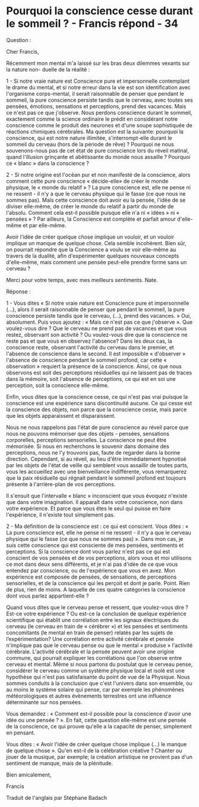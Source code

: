 # Pourquoi la conscience cesse durant le sommeil ? - Francis répond - 34 

Question :

Cher Francis,

Récemment mon mental m'a laissé sur les bras deux dilemmes vexants sur la nature non- duelle de la réalité :

1 - Si notre vraie nature est Conscience pure et impersonnelle contemplant le drame du mental, et si notre erreur dans la vie est son identification avec l'organisme corps-mental, il serait raisonnable de penser que pendant le sommeil, la pure conscience persiste tandis que le cerveau, avec toutes ses pensées, émotions, sensations et perceptions, prend des vacances. Mais ce n'est pas ce que j'observe. Nous perdons conscience durant le sommeil, exactement comme la science ordinaire le prédit en considérant notre conscience comme le produit des neurones et d'une soupe sophistiquée de réactions chimiques cérébrales. Ma question est la suivante: pourquoi la conscience, qui est notre nature illimitée, s'interrompt-elle durant le sommeil du cerveau (hors de la période de rêve) ? Pourquoi ne nous souvenons-nous pas de cet état de pure conscience lors du réveil matinal, quand l'illusion grinçante et abêtissante du monde nous assaille ? Pourquoi ce « blanc » dans la conscience ?

2 - Si notre origine est l'océan pur et non manifesté de la conscience, alors comment cette pure conscience « décide-elle» de créer le monde physique, le « monde du relatif » ? La pure conscience est, elle ne pense ni ne ressent - il n'y a que le cerveau physique qui le fasse (ce que nous ne sommes pas). Mais cette conscience doit avoir eu la pensée, l'idée de se diviser elle-même, de créer le monde du relatif à partir du monde de l'absolu. Comment cela est-il possible puisque elle n'a ni « idées » ni « pensées » ? Par ailleurs, la Conscience est complète et parfait amour d'elle-même et par elle-même.

Avoir l'idée de créer quelque chose implique un vouloir, et un vouloir implique un manque de quelque chose. Cela semble incohérent. Bien sûr, on pourrait répondre que la Conscience a voulu se voir elle-même au travers de la dualité, afin d'expérimenter quelques nouveaux concepts d'elle-même, mais comment une pensée peut-elle prendre forme sans un cerveau ?

Merci pour votre temps, avec mes meilleurs sentiments. Nate.

Réponse :

1 - Vous dites « Si notre vraie nature est Conscience pure et impersonnelle (...), alors il serait raisonnable de penser que pendant le sommeil, la pure conscience persiste tandis que le cerveau, (…), prend des vacances. » Oui, absolument. Puis vous ajoutez : « Mais ce n'est pas ce que j'observe ». Que voulez-vous dire ? Que le cerveau ne prend pas de vacances et que vous restez, observant son activité ? Ou voulez-vous dire que la conscience ne reste pas et que vous en observez l'absence? Dans les deux cas, la conscience reste, observant l'activité du cerveau dans le premier, et l'absence de conscience dans le second. Il est impossible « d'observer » l'absence de conscience pendant le sommeil profond, car cette « observation » requiert la présence de la conscience. Ainsi, ce que nous observons est soit des perceptions résiduelles qui ne laissent pas de traces dans la mémoire, soit l'absence de perceptions, ce qui est en soi une perception, soit la conscience elle-même.

Enfin, vous dites que la conscience cesse, ce qui n'est pas vrai puisque la conscience est une expérience sans discontinuité aucune. Ce qui cesse est la conscience des objets, non parce que la conscience cesse, mais parce que les objets apparaissent et disparaissent.

Nous ne nous rappelons pas l'état de pure conscience au réveil parce que nous ne pouvons mémoriser que des objets - pensées, sensations corporelles, perceptions sensorielles. La conscience ne peut être mémorisée. Si nous en recherchons le souvenir dans domaine des perceptions, nous ne l'y trouvons pas, faute de regarder dans la bonne direction. Cependant, si au réveil, au lieu d'être immédiatement hypnotisé par les objets de l'état de veille qui semblent vous assaillir de toutes parts, vous les accueillez avec une bienveillance indifférente, vous remarquerez que la paix résiduelle qui régnait pendant le sommeil profond est toujours présente à l'arrière-plan de vos perceptions.

Il s'ensuit que l'intervalle « blanc » inconscient que vous évoquez n'existe que dans votre imagination. Il apparaît dans votre conscience, non dans votre expérience. Et parce que vous êtes le seul qui puisse en faire l'expérience, il n'existe tout simplement pas.

2 - Ma définition de la conscience est : ce qui est conscient. Vous dites : « La pure conscience est, elle ne pense ni ne ressent - il n'y a que le cerveau physique qui le fasse (ce que nous ne sommes pas) ». Dans mon cas, je suis cette conscience qui est consciente de mes pensées, sentiments et perceptions. Si la conscience dont vous parlez n'est pas ce qui est conscient de vos pensées et de vos perceptions, alors vous et moi utilisons ce mot dans deux sens différents, et je n'ai pas d'idée de ce que vous entendez par conscience, ou de l'expérience que vous en avez. Mon expérience est composée de pensées, de sensations, de perceptions sensorielles, et de la conscience qui les perçoit et dont je parle. Point. Rien de plus, rien de moins. A laquelle de ces quatre catégories la conscience dont vous parlez appartient-elle ?

Quand vous dites que le cerveau pense et ressent, que voulez-vous dire ? Est-ce votre expérience ? Ou est-ce la conclusion de quelque expérience scientifique qui établit une corrélation entre les signaux électriques du cerveau (le cerveau en train de « cérébrer ») et les pensées et sentiments concomitants (le mental en train de penser) relatés par les sujets de l’expérimentation? Une corrélation entre activité cérébrale et pensée n'implique pas que le cerveau pense ou que le mental « produise » l'activité cérébrale. L'activité cérébrale et la pensée peuvent avoir une origine commune, qui pourrait expliquer les corrélations que l'on observe entre cerveau et mental. Même si nous partons du postulat que le cerveau pense, considérer le cerveau comme un système physique local et isolé est une hypothèse qui n'est pas satisfaisante du point de vue de la Physique. Nous sommes conduits à la conclusion que c'est l'univers dans son ensemble, ou au moins le système solaire qui pense, car par exemple les phénomènes météorologiques et autres évènements terrestres ont une influence déterminante sur nos pensées.

Vous demandez : « Comment est-il possible pour la conscience d'avoir une idée ou une pensée ? ». En fait, cette question elle-même est une pensée de la conscience, ce qui prouve qu'elle a la capacité de penser, simplement en pensant.

Vous dites : « Avoir l'idée de créer quelque chose implique (…) le manque de quelque chose ». Qu'en est-il de la célébration créative ? Chanter ou jouer de la musique, par exemple; la création artistique ne provient pas d'un sentiment de manque, mais de la plénitude.

Bien amicalement,

Francis

Traduit de l'anglais par Stéphane Badach 


